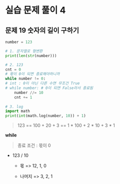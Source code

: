 # 실습 문제 풀이 4

## 문제 19 숫자의 길이 구하기

```python
number = 123

# 1. 문자열로 형변환
print(len(str(number)))

# 2. 123
cnt = 0
# 몫이 0이 되면 종료해야하니까
while number != 0:
# int : 0이 아닌 다른 수면 무조건 True
# while number: # 0이 되면 False라서 종료됨
    number //= 10
    cnt += 1
    
# 3. log
import math
print(int(math.log(number, 10)) + 1)
```

> 123 == 100 + 20 + 3 == 1 \* 100 + 2 \* 10 + 3 * 1

**while**

> 종료 조건 : 몫이 0

- 123 / 10 

  - 몫 => 12, 1, 0

  - 나머지 => 3, 2, 1